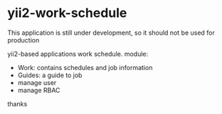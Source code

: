 # yii2-work-schedule
This application is still under development, so it should not be used for production  

yii2-based applications work schedule. 
module:  
- Work: contains schedules and job information 
- Guides: a guide to job
- manage user
- manage RBAC


thanks